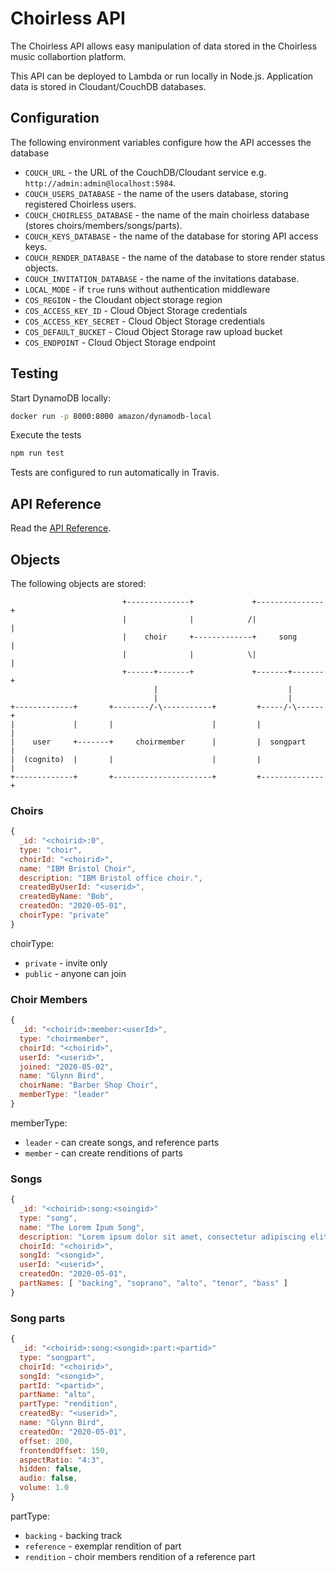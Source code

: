 # Choirless API

The Choirless API allows easy manipulation of data stored in the Choirless music collabortion platform.

This API can be deployed to Lambda or run locally in Node.js. Application data is stored in Cloudant/CouchDB databases.

## Configuration

The following environment variables configure how the API accesses the database

- `COUCH_URL` - the URL of the CouchDB/Cloudant service e.g. `http://admin:admin@localhost:5984`.
- `COUCH_USERS_DATABASE` - the name of the users database, storing registered Choirless users.
- `COUCH_CHOIRLESS_DATABASE` - the name of the main choirless database (stores choirs/members/songs/parts).
- `COUCH_KEYS_DATABASE` - the name of the database for storing API access keys.
- `COUCH_RENDER_DATABASE` - the name of the database to store render status objects.
- `COUCH_INVITATION_DATABASE` - the name of the invitations database.
- `LOCAL_MODE` - if `true` runs without authentication middleware
- `COS_REGION` - the Cloudant object storage region
- `COS_ACCESS_KEY_ID` - Cloud Object Storage credentials
- `COS_ACCESS_KEY_SECRET` - Cloud Object Storage credentials
- `COS_DEFAULT_BUCKET` - Cloud Object Storage raw upload bucket
- `COS_ENDPOINT` - Cloud Object Storage endpoint

## Testing

Start DynamoDB locally:

```sh
docker run -p 8000:8000 amazon/dynamodb-local
```

Execute the tests

```sh
npm run test
```
Tests are configured to run automatically in Travis.

## API Reference

Read the [API Reference](API.md).

## Objects

The following objects are stored:

```
                         +--------------+             +---------------+
                         |              |            /|               |
                         |    choir     +-------------+     song      |
                         |              |            \|               |
                         +------+-------+             +-------+-------+
                                |                             |
                                |                             |
+-------------+       +--------/-\-----------+         +-----/-\------+
|             |       |                      |         |              |
|    user     +-------+     choirmember      |         |  songpart    |
|  (cognito)  |       |                      |         |              |
+-------------+       +----------------------+         +--------------+
```

### Choirs

```js
{
  _id: "<choirid>:0",
  type: "choir",
  choirId: "<choirid>",
  name: "IBM Bristol Choir",
  description: "IBM Bristol office choir.",
  createdByUserId: "<userid>",
  createdByName: "Bob",
  createdOn: "2020-05-01",
  choirType: "private"
}
```

choirType:

- `private` - invite only
- `public` - anyone can join

### Choir Members

```js
{
  _id: "<choirid>:member:<userId>",
  type: "choirmember",
  choirId: "<choirid>",
  userId: "<userid>",
  joined: "2020-05-02",
  name: "Glynn Bird",
  choirName: "Barber Shop Choir",
  memberType: "leader"
}
```

memberType:

- `leader` - can create songs, and reference parts
- `member` - can create renditions of parts

### Songs

```js
{
  _id: "<choirid>:song:<soingid>"
  type: "song",
  name: "The Lorem Ipum Song",
  description: "Lorem ipsum dolor sit amet, consectetur adipiscing elit.",
  choirId: "<choirid>",
  songId: "<songid>",
  userId: "<userid>",
  createdOn: "2020-05-01",
  partNames: [ "backing", "soprano", "alto", "tenor", "bass" ]
}
```

### Song parts

```js
{
  _id: "<choirid>:song:<songid>:part:<partid>"
  type: "songpart",
  choirId: "<choirid>",
  songId: "<songid>",
  partId: "<partid>",
  partName: "alto",
  partType: "rendition",
  createdBy: "<userid>",
  name: "Glynn Bird",
  createdOn: "2020-05-01",
  offset: 200,
  frontendOffset: 150,
  aspectRatio: "4:3",
  hidden: false,
  audio: false,
  volume: 1.0
}
```

partType:

- `backing` - backing track
- `reference` - exemplar rendition of part
- `rendition` - choir members rendition of a reference part

